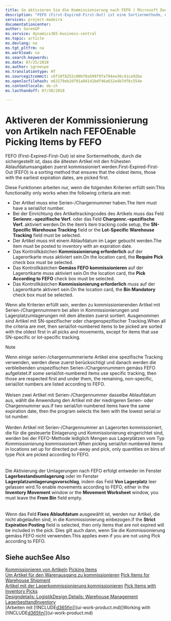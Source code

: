 ```yaml
---
title: So aktivieren Sie die Kommissionierung nach FEFO | Microsoft Docs
description: "FEFO (First-Expired-First-Out) ist eine Sortiermethode, durch die sichergestellt ist, dass die ältesten Artikel mit den frühesten Ablaufdatumsangaben zuerst kommissioniert werden."
services: project-madeira
documentationcenter: 
author: SorenGP
ms.service: dynamics365-business-central
ms.topic: article
ms.devlang: na
ms.tgt_pltfrm: na
ms.workload: na
ms.search.keywords: 
ms.date: 07/25/2018
ms.author: sgroespe
ms.translationtype: HT
ms.sourcegitcommit: c6f10f8252c00bf0a599f9fa794ee36c41ce92be
ms.openlocfilehash: e63179eb2d791a84141bdf46a632e4b7df6c554e
ms.contentlocale: de-ch
ms.lasthandoff: 07/30/2018

---
```

# <a name="enable-picking-items-by-fefo"></a><span data-ttu-id="68afc-103">Aktiveren der Kommissionierung von Artikeln nach FEFO</span><span class="sxs-lookup"><span data-stu-id="68afc-103">Enable Picking Items by FEFO</span></span>
<span data-ttu-id="68afc-104">FEFO (First-Expired-First-Out) ist eine Sortiermethode, durch die sichergestellt ist, dass die ältesten Artikel mit den frühesten Ablaufdatumsangaben zuerst kommissioniert werden.</span><span class="sxs-lookup"><span data-stu-id="68afc-104">First-Expired-First-Out (FEFO) is a sorting method that ensures that the oldest items, those with the earliest expiration dates, are picked first.</span></span>  

 <span data-ttu-id="68afc-105">Diese Funktionen arbeiten nur, wenn die folgenden Kriterien erfüllt sein:</span><span class="sxs-lookup"><span data-stu-id="68afc-105">This functionality only works when the following criteria are met:</span></span>  

-   <span data-ttu-id="68afc-106">Der Artikel muss eine Serien-/Chargennummer haben.</span><span class="sxs-lookup"><span data-stu-id="68afc-106">The item must have a serial/lot number.</span></span>  
-   <span data-ttu-id="68afc-107">Bei der Einrichtung des Artikeltrackingcodes des Artikels muss das Feld **Seriennr.-spezifische Verf.** oder das Feld **Chargennr.-spezifische Verf.** aktiviert werden.</span><span class="sxs-lookup"><span data-stu-id="68afc-107">On the item’s item tracking code setup, the **SN-Specific Warehouse Tracking** field or the **Lot-Specific Warehouse Tracking** field must be selected.</span></span>  
-   <span data-ttu-id="68afc-108">Der Artikel muss mit einem Ablaufdatum im Lager gebucht werden.</span><span class="sxs-lookup"><span data-stu-id="68afc-108">The item must be posted to inventory with an expiration date.</span></span>  
-   <span data-ttu-id="68afc-109">Das Kontrollkästchen **Kommissionierung erforderlich** auf der Lagerortkarte muss aktiviert sein.</span><span class="sxs-lookup"><span data-stu-id="68afc-109">On the location card, the **Require Pick** check box must be selected.</span></span>  
-   <span data-ttu-id="68afc-110">Das Kontrollkästchen **Gemäss FEFO kommissionieren** auf der Lagerortkarte muss aktiviert sein.</span><span class="sxs-lookup"><span data-stu-id="68afc-110">On the location card, the **Pick According to FEFO** check box must be selected.</span></span>  
-   <span data-ttu-id="68afc-111">Das Kontrollkästchen **Kommissionierung erforderlich** muss auf der Lagerortkarte aktiviert sein.</span><span class="sxs-lookup"><span data-stu-id="68afc-111">On the location card, the **Bin Mandatory** check box must be selected.</span></span>  

 <span data-ttu-id="68afc-112">Wenn alle Kriterien erfüllt sein, werden zu kommissionierenden Artikel mit Serien-/Chargennummern bei allen in Kommissionierungen und Lagerplatzumlagerungen mit dem ältesten zuerst sortiert. Ausgenommen sind Artikel mit SN-spezifischer oder chargenspezifischer Tracking.</span><span class="sxs-lookup"><span data-stu-id="68afc-112">When all the criteria are met, then serial/lot-numbered items to be picked are sorted with the oldest first in all picks and movements, except for items that use SN-specific or lot-specific tracking.</span></span>  

> [!NOTE]  
> <span data-ttu-id="68afc-113">Wenn einige serien-/chargennummerierte Artikel eine spezifische Tracking verwenden, werden diese zuerst berücksichtigt und danach werden die verbleibenden unspezifischen Serien-/Chargennummern gemäss FEFO aufgelistet.</span><span class="sxs-lookup"><span data-stu-id="68afc-113">If some serial/lot-numbered items use specific tracking, then those are respected first and under them, the remaining, non-specific, serial/lot numbers are listed according to FEFO.</span></span>
<br /><br />
<span data-ttu-id="68afc-114">Weisen zwei Artikel mit Serien-/Chargennummer dasselbe Ablaufdatum aus, wählt die Anwendung den Artikel mit der niedrigeren Serien- oder Chargennummer aus.</span><span class="sxs-lookup"><span data-stu-id="68afc-114">If two serial/lot-numbered items have the same expiration date, then the program selects the item with the lowest serial or lot number.</span></span>
<br /><br />
<span data-ttu-id="68afc-115">Werden Artikel mit Serien-/Chargennummer an Lagerorten kommissioniert, die für die gesteuerte Einlagerung und Kommissionierung eingerichtet sind, werden bei der FEFO-Methode lediglich Mengen aus Lagerplätzen vom Typ *Kommissionierung* kommissioniert.</span><span class="sxs-lookup"><span data-stu-id="68afc-115">When picking serial/lot-numbered items in locations set up for directed put-away and pick, only quantities on bins of type *Pick* are picked according to FEFO.</span></span>  
<br /><br />
<span data-ttu-id="68afc-116">Die Aktivierung der Umlagerungen nach FEFO erfolgt entweder im Fenster **Lagerbestandsumlagerung** oder im Fenster **Lagerplatzumlagerungsvorschlag**, indem das Feld **Von Lagerplatz** leer gelassen wird.</span><span class="sxs-lookup"><span data-stu-id="68afc-116">To enable movements according to FEFO, either in the **Inventory Movement** window or the **Movement Worksheet** window, you must leave the **From Bin** field empty.</span></span>  
<br /><br />
<span data-ttu-id="68afc-117">Wenn das Feld **Fixes Ablaufdatum** ausgewählt ist, werden nur Artikel, die nicht abgelaufen sind, in die Kommissionierung einbezogen.</span><span class="sxs-lookup"><span data-stu-id="68afc-117">If the **Strict Expiration Posting** field is selected, then only items that are not expired will be included in the pick.</span></span> <span data-ttu-id="68afc-118">Dies gilt auch dann, wenn Sie die Kommissionierung gemäss FEFO nicht verwenden.</span><span class="sxs-lookup"><span data-stu-id="68afc-118">This applies even if you are not using Pick according to FEFO.</span></span>

## <a name="see-also"></a><span data-ttu-id="68afc-119">Siehe auch</span><span class="sxs-lookup"><span data-stu-id="68afc-119">See Also</span></span>  
<span data-ttu-id="68afc-120">[Kommissionieren von Artikeln](warehouse-pick-items.md) </span><span class="sxs-lookup"><span data-stu-id="68afc-120">[Picking Items](warehouse-pick-items.md) </span></span>  
<span data-ttu-id="68afc-121">[Um Artikel für den Warenausgang zu kommissionieren](warehouse-how-to-pick-items-for-warehouse-shipment.md) </span><span class="sxs-lookup"><span data-stu-id="68afc-121">[Pick Items for Warehouse Shipment](warehouse-how-to-pick-items-for-warehouse-shipment.md) </span></span>  
<span data-ttu-id="68afc-122">[Artikel mit der Lagerkommissionierung kommissionieren](warehouse-how-to-pick-items-with-inventory-picks.md) </span><span class="sxs-lookup"><span data-stu-id="68afc-122">[Pick Items with Inventory Picks](warehouse-how-to-pick-items-with-inventory-picks.md) </span></span>  
[<span data-ttu-id="68afc-123">Designdetails: Logistik</span><span class="sxs-lookup"><span data-stu-id="68afc-123">Design Details: Warehouse Management</span></span>](design-details-warehouse-management.md)  
[<span data-ttu-id="68afc-124">Lagerbesttand</span><span class="sxs-lookup"><span data-stu-id="68afc-124">Inventory</span></span>](inventory-manage-inventory.md)  
<span data-ttu-id="68afc-125">[Arbeiten mit [!INCLUDE[d365fin](includes/d365fin_md.md)]](ui-work-product.md)</span><span class="sxs-lookup"><span data-stu-id="68afc-125">[Working with [!INCLUDE[d365fin](includes/d365fin_md.md)]](ui-work-product.md)</span></span>

